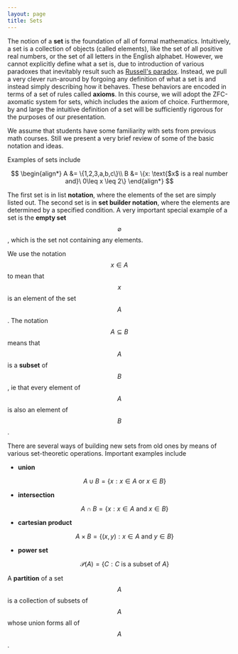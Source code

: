 ```yaml
---
layout: page
title: Sets
---
```


The notion of a **set** is the foundation of all of formal mathematics.  Intuitively, a set is a collection of objects (called elements), like the set of all positive real numbers, or the set of all letters in the English alphabet.  However, we cannot explicitly define what a set is, due to introduction of various paradoxes that inevitably result such as [Russell's paradox](https://en.wikipedia.org/wiki/Russell%27s_paradox).  Instead, we pull a very clever run-around by forgoing any definition of what a set is and instead simply describing how it behaves.  These behaviors are encoded in terms of a set of rules called **axioms**.  In this course, we will adopt the ZFC-axomatic system for sets, which includes the axiom of choice.  Furthermore, by and large the intuitive definition of a set will be sufficiently rigorous for the purposes of our presentation.

We assume that students have some familiarity with sets from previous math courses.  Still we present a very brief review of some of the basic notation and ideas.

Examples of sets include

$$
\begin{align*}
A &= \{1,2,3,a,b,c\}\\
B &= \{x: \text{$x$ is a real number and}\ 0\leq x \leq 2\}
\end{align*}
$$

The first set is in list **notation**, where the elements of the set are simply listed out.  The second set is in **set builder notation**, where the elements are determined by a specified condition.  A very important special example of a set is the **empty set** $$\varnothing$$ , which is the set not containing any elements.

We use the notation $$x\in A$$ to mean that $$x$$ is an element of the set $$A$$.  The notation $$A\subseteq B$$ means that $$A$$ is a **subset** of $$B$$, ie that every element of $$A$$ is also an element of $$B$$.

There are several ways of building new sets from old ones by means of various set-theoretic operations.  Important examples include

- **union**

  $$
  A\cup B = \{x:x\in A\ \text{or}\ x\in B\}
  $$

- **intersection**

  $$
  A\cap B = \{x:x\in A\ \text{and}\ x\in B\}
  $$



- **cartesian product**

  $$
  A\times B = \{(x,y): x\in A\ \text{and}\ y\in B\}
  $$

- **power set**

  $$
  \mathcal P(A) = \{C: \text{$C$ is a subset of $A$}\}
  $$



A **partition** of a set $$A$$ is a collection of subsets of $$A$$ whose union forms all of $$A$$.





